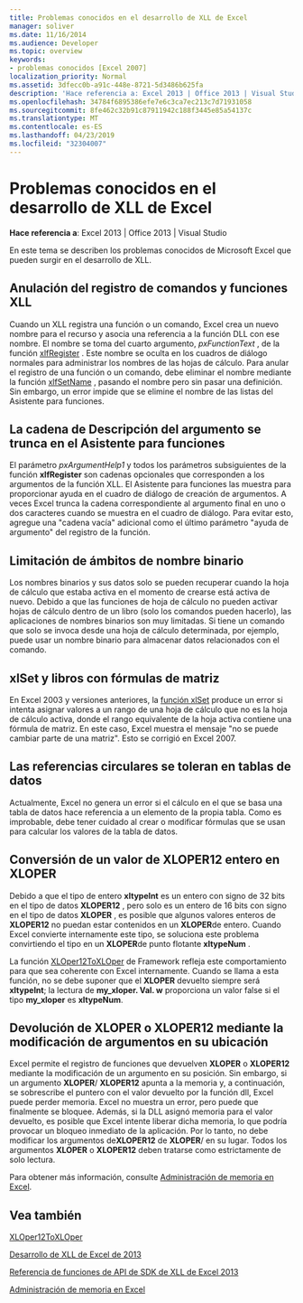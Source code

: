```yaml
---
title: Problemas conocidos en el desarrollo de XLL de Excel
manager: soliver
ms.date: 11/16/2014
ms.audience: Developer
ms.topic: overview
keywords:
- problemas conocidos [Excel 2007]
localization_priority: Normal
ms.assetid: 3dfecc0b-a91c-448e-8721-5d3486b625fa
description: 'Hace referencia a: Excel 2013 | Office 2013 | Visual Studio'
ms.openlocfilehash: 34784f6895386efe7e6c3ca7ec213c7d71931058
ms.sourcegitcommit: 8fe462c32b91c87911942c188f3445e85a54137c
ms.translationtype: MT
ms.contentlocale: es-ES
ms.lasthandoff: 04/23/2019
ms.locfileid: "32304007"
---
```

# <a name="known-issues-in-excel-xll-development"></a>Problemas conocidos en el desarrollo de XLL de Excel

 **Hace referencia a**: Excel 2013 | Office 2013 | Visual Studio 
  
En este tema se describen los problemas conocidos de Microsoft Excel que pueden surgir en el desarrollo de XLL.
  
## <a name="unregistering-xll-commands-and-functions"></a>Anulación del registro de comandos y funciones XLL

Cuando un XLL registra una función o un comando, Excel crea un nuevo nombre para el recurso y asocia una referencia a la función DLL con ese nombre. El nombre se toma del cuarto argumento, *pxFunctionText* , de la función [xlfRegister](xlfregister-form-1.md) . Este nombre se oculta en los cuadros de diálogo normales para administrar los nombres de las hojas de cálculo. Para anular el registro de una función o un comando, debe eliminar el nombre mediante la función [xlfSetName](xlfsetname.md) , pasando el nombre pero sin pasar una definición. Sin embargo, un error impide que se elimine el nombre de las listas del Asistente para funciones. 
  
## <a name="argument-description-string-truncation-in-the-function-wizard"></a>La cadena de Descripción del argumento se trunca en el Asistente para funciones

El parámetro *pxArgumentHelp1* y todos los parámetros subsiguientes de la función **xlfRegister** son cadenas opcionales que corresponden a los argumentos de la función XLL. El Asistente para funciones las muestra para proporcionar ayuda en el cuadro de diálogo de creación de argumentos. A veces Excel trunca la cadena correspondiente al argumento final en uno o dos caracteres cuando se muestra en el cuadro de diálogo. Para evitar esto, agregue una "cadena vacía" adicional como el último parámetro "ayuda de argumento" del registro de la función.
  
## <a name="binary-name-scope-limitation"></a>Limitación de ámbitos de nombre binario

Los nombres binarios y sus datos solo se pueden recuperar cuando la hoja de cálculo que estaba activa en el momento de crearse está activa de nuevo. Debido a que las funciones de hoja de cálculo no pueden activar hojas de cálculo dentro de un libro (solo los comandos pueden hacerlo), las aplicaciones de nombres binarios son muy limitadas. Si tiene un comando que solo se invoca desde una hoja de cálculo determinada, por ejemplo, puede usar un nombre binario para almacenar datos relacionados con el comando.
  
## <a name="xlset-and-workbooks-with-array-formulas"></a>xlSet y libros con fórmulas de matriz

En Excel 2003 y versiones anteriores, la [función xlSet](xlset.md) produce un error si intenta asignar valores a un rango de una hoja de cálculo que no es la hoja de cálculo activa, donde el rango equivalente de la hoja activa contiene una fórmula de matriz. En este caso, Excel muestra el mensaje "no se puede cambiar parte de una matriz". Esto se corrigió en Excel 2007. 
  
## <a name="circular-references-are-tolerated-in-data-tables"></a>Las referencias circulares se toleran en tablas de datos

Actualmente, Excel no genera un error si el cálculo en el que se basa una tabla de datos hace referencia a un elemento de la propia tabla. Como es improbable, debe tener cuidado al crear o modificar fórmulas que se usan para calcular los valores de la tabla de datos.
  
## <a name="converting-an-integer-xloper12-to-an-xloper"></a>Conversión de un valor de XLOPER12 entero en XLOPER

Debido a que el tipo de entero **xltypeInt** es un entero con signo de 32 bits en el tipo de datos **XLOPER12** , pero solo es un entero de 16 bits con signo en el tipo de datos **XLOPER** , es posible que algunos valores enteros de **XLOPER12** no puedan estar contenidos en un **XLOPER**de entero. Cuando Excel convierte internamente este tipo, se soluciona este problema convirtiendo el tipo en un **XLOPER**de punto flotante **xltypeNum** .
  
La función [XLOper12ToXLOper](xloper12toxloper.md) de Framework refleja este comportamiento para que sea coherente con Excel internamente. Cuando se llama a esta función, no se debe suponer que el **XLOPER** devuelto siempre será **xltypeInt**; la lectura de **my_xloper. Val. w** proporciona un valor false si el tipo **my_xloper** es **xltypeNum**.
  
## <a name="returning-xloper-or-xloper12-by-modifying-arguments-in-place"></a>Devolución de XLOPER o XLOPER12 mediante la modificación de argumentos en su ubicación

Excel permite el registro de funciones que devuelven **XLOPER** o **XLOPER12** mediante la modificación de un argumento en su posición. Sin embargo, si un argumento **XLOPER**/ **XLOPER12** apunta a la memoria y, a continuación, se sobrescribe el puntero con el valor devuelto por la función dll, Excel puede perder memoria. Excel no muestra un error, pero puede que finalmente se bloquee. Además, si la DLL asignó memoria para el valor devuelto, es posible que Excel intente liberar dicha memoria, lo que podría provocar un bloqueo inmediato de la aplicación. Por lo tanto, no debe modificar los argumentos de**XLOPER12** de **XLOPER**/ en su lugar. Todos los argumentos **XLOPER** o **XLOPER12** deben tratarse como estrictamente de solo lectura. 
  
Para obtener más información, consulte [Administración de memoria en Excel](memory-management-in-excel.md).
  
## <a name="see-also"></a>Vea también



[XLOper12ToXLOper](xloper12toxloper.md)


[Desarrollo de XLL de Excel de 2013](developing-excel-xlls.md)
  
[Referencia de funciones de API de SDK de XLL de Excel 2013](excel-xll-sdk-api-function-reference.md)
  
[Administración de memoria en Excel](memory-management-in-excel.md)

